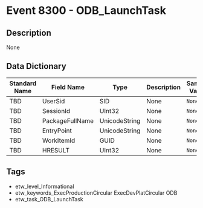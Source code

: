 # Event 8300 - ODB_LaunchTask

## Description
None

## Data Dictionary
|Standard Name|Field Name|Type|Description|Sample Value|
|---|---|---|---|---|
|TBD|UserSid|SID|None|`None`|
|TBD|SessionId|UInt32|None|`None`|
|TBD|PackageFullName|UnicodeString|None|`None`|
|TBD|EntryPoint|UnicodeString|None|`None`|
|TBD|WorkItemId|GUID|None|`None`|
|TBD|HRESULT|UInt32|None|`None`|

## Tags
* etw_level_Informational
* etw_keywords_ExecProductionCircular ExecDevPlatCircular ODB
* etw_task_ODB_LaunchTask